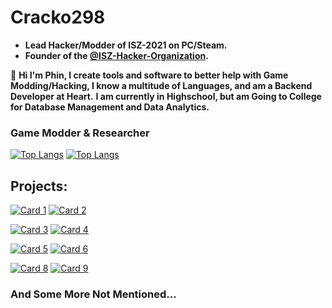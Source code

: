 # Cracko298
- **Lead Hacker/Modder of ISZ-2021 on PC/Steam.**
- **Founder of the [@ISZ-Hacker-Organization](https://github.com/ISZ-Hacker-Organization).**

:wave: **Hi I'm Phin, I create tools and software to better help with Game Modding/Hacking, I know a multitude of Languages, and am a Backend Developer at Heart.**
**I am currently in Highschool, but am Going to College for Database Management and Data Analytics.**

### Game Modder & Researcher

[![Top Langs](https://github-readme-stats-git-masterrstaa-rickstaa.vercel.app/api/top-langs/?username=Cracko298&show_icons=true&langs_count=8&layout=donut&theme=dark&hide=html,scss,stylus,blade,jupyter%20notebook,tex,tcl,css,nix,javascript,gdb,glsl&show=prs_merged)](https://github.com/Cracko298)
[![Top Langs](https://github-readme-stats.vercel.app/api?username=Cracko298&theme=dark&show_icons=true)](https://github.com/Cracko298)



## Projects:

[![Card 1](https://github-readme-stats.vercel.app/api/pin/?username=Cracko298&repo=ISZ-2021-Plugin&show_icons=true&theme=dark)](https://github.com/Cracko298/ISZ-2021-Plugin)
[![Card 2](https://github-readme-stats.vercel.app/api/pin/?username=ISZ-Hacker-Organization&repo=I2plg-Loader&show_icons=true&theme=dark)](https://github.com/ISZ-Hacker-Organization/I2plg-Loader)

[![Card 3](https://github-readme-stats.vercel.app/api/pin/?username=ISZ-Hacker-Organization&repo=ISZ-ModMenu&show_icons=true&theme=dark)](https://github.com/ISZ-Hacker-Organization/ISZ-ModMenu)
[![Card 4](https://github-readme-stats.vercel.app/api/pin/?username=Cracko298&repo=ISZ-Universal-Unlocker&show_icons=true&theme=dark)](https://github.com/Cracko298/ISZ-Universal-Unlocker)

[![Card 5](https://github-readme-stats.vercel.app/api/pin/?username=ISZ-Hacker-Organization&repo=VS-Revisioned-Installer&show_icons=true&theme=dark)](https://github.com/ISZ-Hacker-Organization/VS-Revisioned-Installer)
[![Card 6](https://github-readme-stats.vercel.app/api/pin/?username=Cracko298&repo=NISZSE&show_icons=true&theme=dark)](https://github.com/Cracko298/NISZSE)

[![Card 8](https://github-readme-stats.vercel.app/api/pin/?username=Cracko298&repo=UE4-AES-Key-Extracting-Guide&show_icons=true&theme=dark)](https://github.com/Cracko298/UE4-AES-Key-Extracting-Guide)
[![Card 9](https://github-readme-stats.vercel.app/api/pin/?username=Cracko298&repo=Wobbly-Tooth-Save-Manager&show_icons=true&theme=dark)](https://github.com/Cracko298/Wobbly-Tooth-Save-Manager)

### And Some More Not Mentioned...
